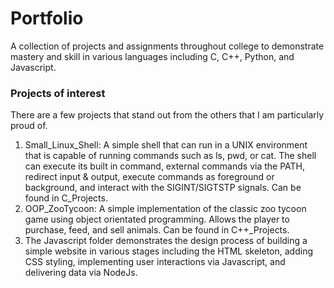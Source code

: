 # Portfolio
A collection of projects and assignments throughout college to demonstrate mastery and skill in various languages including C, C++, Python, and Javascript.

### Projects of interest
There are a few projects that stand out from the others that I am particularly proud of.

1. Small_Linux_Shell: A simple shell that can run in a UNIX environment that is capable of running commands such as ls, pwd, or cat. The shell can execute its built in command, external commands via the PATH, redirect input & output, execute commands as foreground or background, and interact with the SIGINT/SIGTSTP signals. Can be found in C_Projects.
2. OOP_ZooTycoon: A simple implementation of the classic zoo tycoon game using object orientated programming. Allows the player to purchase, feed, and sell animals. Can be found in C++_Projects.
3. The Javascript folder demonstrates the design process of building a simple website in various stages including the HTML skeleton, adding CSS styling, implementing user interactions via Javascript, and delivering data via NodeJs.